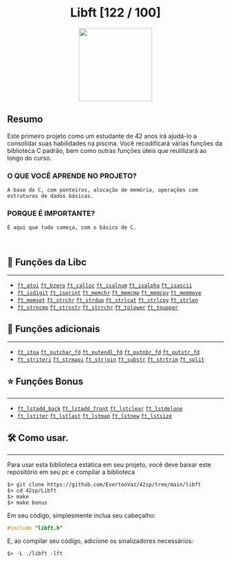 <div align="center"><h1>Libft [122 / 100]</h1></div>

<div align="center">
   <a href="https://github.com/EvertonVaz/42sp/tree/main/libft" target="_blank">
      <img height=170 src="https://game.42sp.org.br/static/assets/achievements/libftm.png" hspace = "10">
   </a>
</div>

## Resumo
   Este primeiro projeto como um estudante de 42 anos irá ajudá-lo a consolidar suas habilidades na piscina. Você recodificará várias funções da biblioteca C padrão, bem como outras funções úteis que reutilizará ao longo do curso.

### O QUE VOCÊ APRENDE NO PROJETO?
	A base do C, com ponteiros, alocação de memória, operações com estruturas de dados básicas.

### PORQUE É IMPORTANTE?
	É aqui que tudo começa, com o básico de C.

<br>

## 📝 Funções da Libc
---
* [`ft_atoi`](https://github.com/EvertonVaz/42sp/tree/main/libft/ft_atoi.c) [`ft_bzero`](https://github.com/EvertonVaz/42sp/tree/main/libft/ft_bzero.c) [`ft_calloc`](https://github.com/EvertonVaz/42sp/tree/main/libft/ft_calloc.c) [`ft_isalnum`](https://github.com/EvertonVaz/42sp/tree/main/libft/ft_isalnum.c) [`ft_isalpha`](https://github.com/EvertonVaz/42sp/tree/main/libft/ft_isalpha.c) [`ft_isascii`](https://github.com/EvertonVaz/42sp/tree/main/libft/ft_isascii.c)
* [`ft_isdigit`](https://github.com/EvertonVaz/42sp/tree/main/libft/ft_isdigit.c) [`ft_isprint`](https://github.com/EvertonVaz/42sp/tree/main/libft/ft_isprint.c) [`ft_memchr`](https://github.com/EvertonVaz/42sp/tree/main/libft/ft_memchr.c) [`ft_memcmp`](https://github.com/EvertonVaz/42sp/tree/main/libft/ft_memcmp.c) [`ft_memcpy`](https://github.com/EvertonVaz/42sp/tree/main/libft/ft_memcpy.c) [`ft_memmove`](https://github.com/EvertonVaz/42sp/tree/main/libft/ft_memmove.c)
* [`ft_memset`](https://github.com/EvertonVaz/42sp/tree/main/libft/ft_memset.c) [`ft_strchr`](https://github.com/EvertonVaz/42sp/tree/main/libft/ft_strchr.c) [`ft_strdup`](https://github.com/EvertonVaz/42sp/tree/main/libft/ft_strdup.c) [`ft_strlcat`](https://github.com/EvertonVaz/42sp/tree/main/libft/ft_strlcat.c) [`ft_strlcpy`](https://github.com/EvertonVaz/42sp/tree/main/libft/ft_strlcpy.c) [`ft_strlen`](https://github.com/EvertonVaz/42sp/tree/main/libft/ft_strlen.c)
* [`ft_strncmp`](https://github.com/EvertonVaz/42sp/tree/main/libft/ft_strncmp.c) [`ft_strnstr`](https://github.com/EvertonVaz/42sp/tree/main/libft/ft_strnstr.c) [`ft_strrchr`](https://github.com/EvertonVaz/42sp/tree/main/libft/ft_strrchr.c) [`ft_tolower`](https://github.com/EvertonVaz/42sp/tree/main/libft/ft_tolower.c) [`ft_toupper`](https://github.com/EvertonVaz/42sp/tree/main/libft/ft_toupper.c)

## 📝 Funções adicionais
---
* [`ft_itoa`](https://github.com/EvertonVaz/42sp/tree/main/libft/ft_itoa.c) [`ft_putchar_fd`](https://github.com/EvertonVaz/42sp/tree/main/libft/ft_putchar_fd.c) [`ft_putendl_fd`](https://github.com/EvertonVaz/42sp/tree/main/libft/ft_putendl_fd.c) [`ft_putnbr_fd`](https://github.com/EvertonVaz/42sp/tree/main/libft/ft_putnbr_fd.c) [`ft_putstr_fd`](https://github.com/EvertonVaz/42sp/tree/main/libft/ft_putstr_fd.c)
* [`ft_striteri`](https://github.com/EvertonVaz/42sp/tree/main/libft/ft_striteri.c) [`ft_strmapi`](https://github.com/EvertonVaz/42sp/tree/main/libft/ft_strmapi.c) [`ft_strjoin`](https://github.com/EvertonVaz/42sp/tree/main/libft/ft_strjoin.c) [`ft_substr`](https://github.com/EvertonVaz/42sp/tree/main/libft/ft_substr.c) [`ft_strtrim`](https://github.com/EvertonVaz/42sp/tree/main/libft/ft_strtrim.c) [`ft_split`](https://github.com/EvertonVaz/42sp/tree/main/libft/ft_split.c)

## :star: Funções Bonus
---
* [`ft_lstadd_back`](https://github.com/EvertonVaz/42sp/tree/main/libft/ft_lstadd_back_bonus.c) [`ft_lstadd_front`](https://github.com/EvertonVaz/42sp/tree/main/libft/ft_lstadd_front_bonus.c) [`ft_lstclear`](https://github.com/EvertonVaz/42sp/tree/main/libft/ft_lstclear_bonus.c) [`ft_lstdelone`](https://github.com/EvertonVaz/42sp/tree/main/libft/ft_lstdelone_bonus.c)
* [`ft_lstiter`](https://github.com/EvertonVaz/42sp/tree/main/libft/ft_lstiter_bonus.c) [`ft_lstlast`](https://github.com/EvertonVaz/42sp/tree/main/libft/ft_lstlast_bonus.c) [`ft_lstmap`](https://github.com/EvertonVaz/42sp/tree/main/libft/ft_lstmap_bonus.c) [`ft_lstnew`](https://github.com/EvertonVaz/42sp/tree/main/libft/ft_lstnew_bonus.c) [`ft_lstsize`](https://github.com/EvertonVaz/42sp/tree/main/libft/ft_lstsize_bonus.c)

## 🛠️ Como usar.
---
Para usar esta biblioteca estática em seu projeto, você deve baixar este repositório em seu pc e compilar a biblioteca

``` shell
$> git clone https://github.com/EvertonVaz/42sp/tree/main/libft
$> cd 42sp/Libft
$> make
$> make bonus
```

Em seu código, simplesmente inclua seu cabeçalho:

``` C
#include "libft.h"
```

E, ao compilar seu código, adicione os sinalizadores necessários:

``` shell
$> -L ./libft -lft